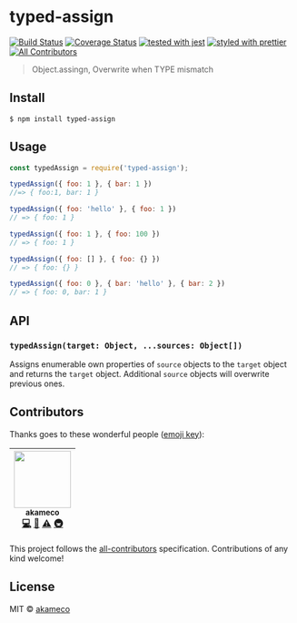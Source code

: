 # typed-assign
[![Build Status](https://travis-ci.org/akameco/typed-assign.svg?branch=master)](https://travis-ci.org/akameco/typed-assign)
[![Coverage Status](https://coveralls.io/repos/github/akameco/typed-assign/badge.svg?branch=master)](https://coveralls.io/github/akameco/typed-assign?branch=master)
[![tested with jest](https://img.shields.io/badge/tested_with-jest-99424f.svg)](https://github.com/facebook/jest)
[![styled with prettier](https://img.shields.io/badge/styled_with-prettier-ff69b4.svg)](https://github.com/prettier/prettier)
[![All Contributors](https://img.shields.io/badge/all_contributors-1-orange.svg?style=flat-square)](#contributors)

> Object.assingn, Overwrite when TYPE mismatch


## Install

```
$ npm install typed-assign
```

## Usage

```js
const typedAssign = require('typed-assign');

typedAssign({ foo: 1 }, { bar: 1 })
//=> { foo:1, bar: 1 }

typedAssign({ foo: 'hello' }, { foo: 1 })
// => { foo: 1 }

typedAssign({ foo: 1 }, { foo: 100 })
// => { foo: 1 }

typedAssign({ foo: [] }, { foo: {} })
// => { foo: {} }

typedAssign({ foo: 0 }, { bar: 'hello' }, { bar: 2 })
// => { foo: 0, bar: 1 }
```

## API

### `typedAssign(target: Object, ...sources: Object[])`
Assigns enumerable own properties of `source` objects to the `target` object and returns the `target` object. Additional `source` objects will overwrite previous ones.

## Contributors

Thanks goes to these wonderful people ([emoji key](https://github.com/kentcdodds/all-contributors#emoji-key)):

<!-- ALL-CONTRIBUTORS-LIST:START - Do not remove or modify this section -->
| [<img src="https://avatars2.githubusercontent.com/u/4002137?v=4" width="100px;"/><br /><sub>akameco</sub>](http://akameco.github.io)<br />[💻](https://github.com/akameco/typed-assign/commits?author=akameco "Code") [📖](https://github.com/akameco/typed-assign/commits?author=akameco "Documentation") [⚠️](https://github.com/akameco/typed-assign/commits?author=akameco "Tests") [🚇](#infra-akameco "Infrastructure (Hosting, Build-Tools, etc)") |
| :---: |
<!-- ALL-CONTRIBUTORS-LIST:END -->

This project follows the [all-contributors](https://github.com/kentcdodds/all-contributors) specification. Contributions of any kind welcome!

## License

MIT © [akameco](http://akameco.github.io)
